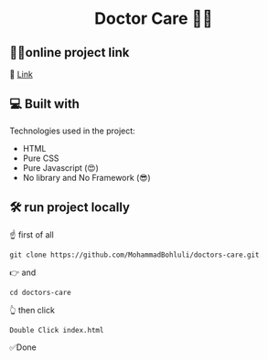 <h1 align="center" id="title">Doctor Care 🧑‍⚕️</h1>


## 👨‍💻online project link 

🔗 [Link](https://github.com/MohammadBohluli)

<h2>💻 Built with</h2>

Technologies used in the project:

*   HTML
*   Pure CSS
*   Pure Javascript (😍)
*   No library and No Framework (😎)


<h2>🛠️ run project locally</h2>
<p>☝️ first of all</p>

```
git clone https://github.com/MohammadBohluli/doctors-care.git
```
<p>👉 and </p>

```
cd doctors-care
```
<p>👆 then click</p>

```
Double Click index.html
```

<p>✅Done</p>

